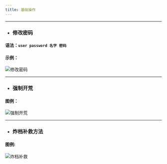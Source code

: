 ```yaml
---
title: 基础操作
---
```



-------
- ###  修改密码
####  语法：` user password 名字 密码 ` 
#### 示例： 
![修改密码](/img/pages/TShock/basic-01.png)
    
       
-------
- ### 强制开荒
#### 图例：
![强制开荒](/img/pages/TShock/basic-04.png)

    
-------
- ### 炸档补救方法
#### 图例:
![炸档补救](/img/pages/TShock/basic-05.png)
